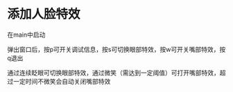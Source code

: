 # 添加人脸特效

在main中启动

弹出窗口后，按p可开关调试信息，按s可切换眼部特效，按w可开关嘴部特效，按q退出

通过连续眨眼可切换眼部特效，通过微笑（需达到一定阈值）可打开嘴部特效，超过一定时间不微笑会自动关闭嘴部特效